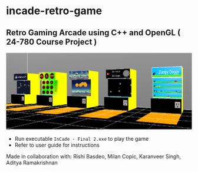 # incade-retro-game

## Retro Gaming Arcade using C++ and OpenGL ( 24-780 Course Project )

<img src="images/incade.png" alt="img01" width="800"/>

* Run executable `InCade - Final 2.exe` to play the game
* Refer to user guide for instructions


Made in collaboration with:
Rishi Basdeo,
Milan Copic,
Karanveer Singh,
Aditya Ramakrishnan
